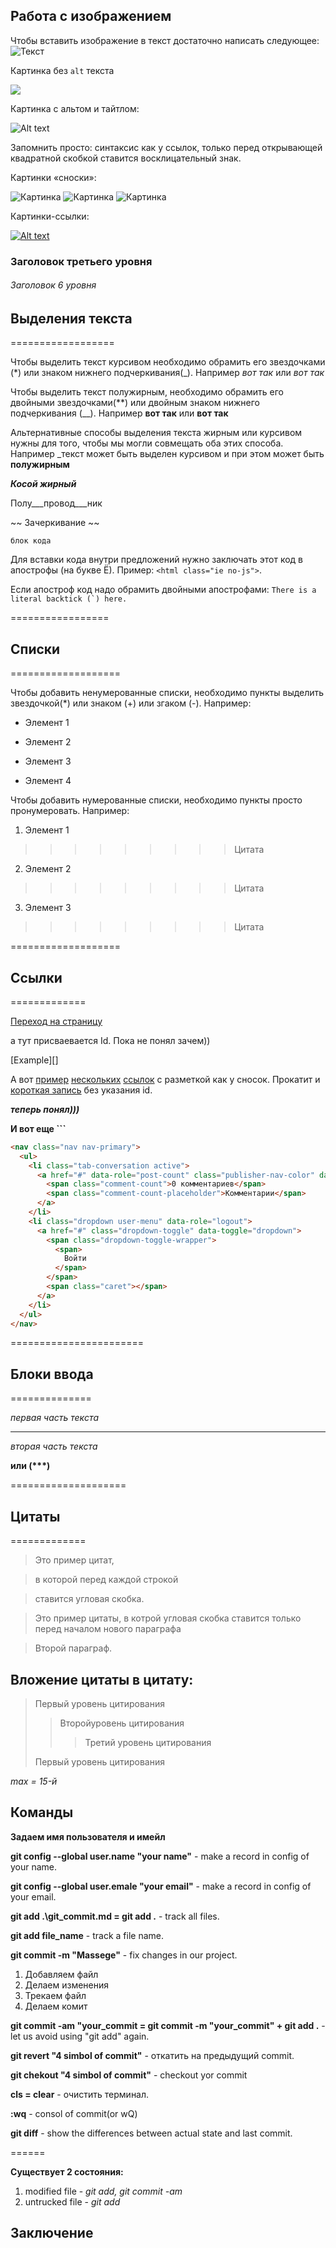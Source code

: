 ## Работа с изображением

Чтобы вставить изображение в текст достаточно написать следующее:
![Текст](images.jpg)

Картинка без `alt` текста

![](conflict.webp)

Картинка с альтом и тайтлом:

![Alt text](images2.jpg "Можно задать title")

Запомнить просто: синтаксис как у ссылок, только перед открывающей квадратной скобкой ставится восклицательный знак.

Картинки «сноски»:

![Картинка][image1]
![Картинка][image2]
![Картинка][image3]

[image1]: images3.jpg
[image2]: images4.jpg
[image3]: images5.jpg

Картинки-ссылки:

[![Alt text](images1.jpg)](http://example.com/)

[image1]: images3.jpg
[image2]: images4.jpg
[image3]: images5.jpg


### Заголовок третьего уровня ###

###### Заголовок 6 уровня ######

## Выделения текста

==================

Чтобы выделить текст курсивом необходимо обрамить его звездочками (*) или знаком нижнего подчеркивания(_). Например *вот так* или _вот так_

Чтобы выделить текст полужирным, необходимо обрамить его двойными звездочками(**) или двойным знаком нижнего подчеркивания (__). Например **вот так** или __вот так__

Альтернативные способы выделения текста жирным или курсивом нужны для того, чтобы мы могли совмещать оба этих способа. Например _текст может быть выделен курсивом и при этом может быть **полужирным** 

***Косой жирный***

Полу___провод___ник


~~ Зачеркивание ~~

` блок кода `

Для вставки кода внутри предложений нужно заключать этот код в апострофы (на букве Ё). Пример: `<html class="ie no-js">`.

Если апостроф 
код надо обрамить 
двойными апострофами: 
``There is a literal backtick (`) here.``

=================

## Списки

===================

Чтобы добавить ненумерованные списки, необходимо пункты выделить звездочкой(*) или знаком (+) или згаком (-). Например:
* Элемент 1
- Элемент 2
* Элемент 3
+ Элемент 4

Чтобы добавить нумерованные списки, необходимо пункты просто пронумеровать. Например:
1. Элемент 1

>>>>>>>>>Цитата

2. Элемент 2

>>>>>>>>>Цитата

3. Элемент 3

>>>>>>>>>Цитата




===================

## Ссылки

=============

[Переход на страницу](http://exampl.com/ "Отображается при наведении. Необязательная")

а тут присваевается Id. Пока не понял зачем))

[Example][]

А вот [пример][1] [нескольких][2] [ссылок][id] с разметкой как у сносок. Прокатит и [короткая запись][] без указания id.

[1]: http://example.com/ "Optional Title Here"
[2]: http://example.com/some
[id]: http://example.com/links (Optional Title Here)
[короткая запись]: http://example.com/short

___теперь понял)))___


**И вот еще ```** 

```html
<nav class="nav nav-primary">
  <ul>
    <li class="tab-conversation active">
      <a href="#" data-role="post-count" class="publisher-nav-color" data-nav="conversation">
        <span class="comment-count">0 комментариев</span>
        <span class="comment-count-placeholder">Комментарии</span>
      </a>
    </li>
    <li class="dropdown user-menu" data-role="logout">
      <a href="#" class="dropdown-toggle" data-toggle="dropdown">
        <span class="dropdown-toggle-wrapper">
          <span>
            Войти
          </span>
        </span>
        <span class="caret"></span>
      </a>
    </li>
  </ul>
</nav>
```

=======================

## Блоки ввода

==============


_первая часть текста_

---

_вторая часть текста_

__или (***)__ 


====================

## Цитаты

=============

>Это пример цитат,

>в которой перед каждой строкой

>ставится угловая скобка.

>Это пример цитаты,
в котрой угловая скобка ставится только перед началом нового параграфа

>Второй параграф.

## Вложение цитаты в цитату:

>Первый уровень цитирования
>
>>Второйуровень цитирования
>>
>>>Третий уровень цитирования
>
>Первый уровень цитирования

_max = 15-й_


## Команды

**Задаем имя пользователя и имейл**

**git config --global user.name "your name"** - make a record in config of your name.

**git config --global user.emale "your email"** - make a record in config of your email.

__git add .\git_commit.md = git add .__ - track all files.

**git add file_name** - track a file name.

**git commit -m "Massege"** - fix changes in our project.

1. Добавляем файл
2. Делаем изменения
3. Трекаем файл
4. Делаем комит

**git commit -am "your_commit = git commit -m "your_commit" + git add .** - let us avoid using "git add" again.

__git revert "4 simbol of commit"__ - откатить на предыдущий commit.

__git chekout "4 simbol of commit"__ - checkout yor commit

**cls = clear** - очистить терминал.

**:wq** - consol of commit(or wQ)

**git diff** - show the differences between actual state and last commit.

======

**Существует 2 состояния:**
1. modified file - *git add, git commit -am*
2. untrucked file - *git add*


## Заключение

